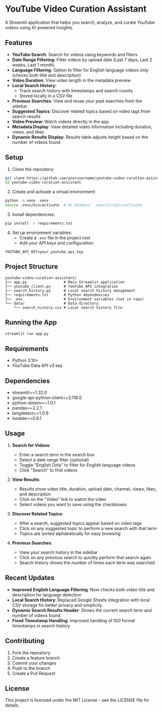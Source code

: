 # YouTube Video Curation Assistant

A Streamlit application that helps you search, analyze, and curate YouTube videos using AI-powered insights.

## Features

- **YouTube Search**: Search for videos using keywords and filters
- **Date Range Filtering**: Filter videos by upload date (Last 7 days, Last 2 weeks, Last 1 month)
- **Language Filtering**: Option to filter for English language videos only (checks both title and description)
- **Video Duration**: View video length in the metadata preview
- **Local Search History**: 
  - Track search history with timestamps and search counts
  - Stored locally in a CSV file
- **Previous Searches**: View and reuse your past searches from the sidebar
- **Suggested Topics**: Discover related topics based on video tags from search results
- **Video Preview**: Watch videos directly in the app
- **Metadata Display**: View detailed video information including duration, views, and likes
- **Dynamic Results Display**: Results table adjusts height based on the number of videos found

## Setup

1. Clone the repository:
```bash
git clone https://github.com/yourusername/youtube-video-curation-assistant.git
cd youtube-video-curation-assistant
```

2. Create and activate a virtual environment:
```bash
python -m venv .venv
source .venv/bin/activate  # On Windows: .venv\Scripts\activate
```

3. Install dependencies:
```bash
pip install -r requirements.txt
```

4. Set up environment variables:
   - Create a `.env` file in the project root
   - Add your API keys and configuration:
```
YOUTUBE_API_KEY=your_youtube_api_key
```

## Project Structure

```
youtube-video-curation-assistant/
├── app.py                 # Main Streamlit application
├── youtube_client.py      # YouTube API integration
├── search_history.py      # Local search history management
├── requirements.txt       # Python dependencies
├── .env                   # Environment variables (not in repo)
└── data/                  # Data directory
    └── search_history.csv # Local search history file
```

## Running the App

```bash
streamlit run app.py
```

## Requirements

- Python 3.10+
- YouTube Data API v3 key

## Dependencies

- streamlit==1.32.0
- google-api-python-client==2.118.0
- python-dotenv==1.0.1
- pandas==2.2.1
- langdetect==1.0.9
- isodate==0.6.1

## Usage

1. **Search for Videos**:
   - Enter a search term in the search box
   - Select a date range filter (optional)
   - Toggle "English Only" to filter for English language videos
   - Click "Search" to find videos

2. **View Results**:
   - Results show video title, duration, upload date, channel, views, likes, and description
   - Click on the "Video" link to watch the video
   - Select videos you want to save using the checkboxes

3. **Discover Related Topics**:
   - After a search, suggested topics appear based on video tags
   - Click on any suggested topic to perform a new search with that term
   - Topics are sorted alphabetically for easy browsing

4. **Previous Searches**:
   - View your search history in the sidebar
   - Click on any previous search to quickly perform that search again
   - Search history shows the number of times each term was searched

## Recent Updates

- **Improved English Language Filtering**: Now checks both video title and description for language detection
- **Local Search History**: Replaced Google Sheets integration with local CSV storage for better privacy and simplicity
- **Dynamic Search Results Header**: Shows the current search term and number of videos found
- **Fixed Timestamp Handling**: Improved handling of ISO format timestamps in search history

## Contributing

1. Fork the repository
2. Create a feature branch
3. Commit your changes
4. Push to the branch
5. Create a Pull Request

## License

This project is licensed under the MIT License - see the LICENSE file for details. 